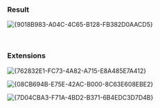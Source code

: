 ### Result
![{9018B983-A04C-4C65-B128-FB382D0AACD5}](https://github.com/user-attachments/assets/418e0d90-ff01-4e58-99e2-d2bb9b7c4830)

<br>

### Extensions
![{762832E1-FC73-4A82-A715-E8A485E7A412}](https://github.com/user-attachments/assets/e6c38f36-d9fa-4f73-9afa-1fd655332bba)

![{08CB694B-E75E-42AC-B000-8C63E608EBE2}](https://github.com/user-attachments/assets/bbf85f9c-1a5e-4bf6-b2b1-dee4c561a201)

![{7D04CBA3-F71A-4BD2-B371-6B4EDC3D7D4B}](https://github.com/user-attachments/assets/05d5e6b3-7041-495e-9c2f-706640df4260)
